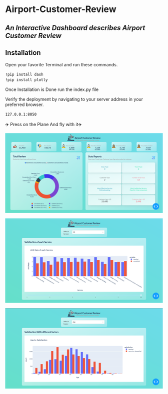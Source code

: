 # Airport-Customer-Review
## _An Interactive Dashboard describes Airport Customer Review_

## Installation
Open your favorite Terminal and run these commands.
```sh
!pip install dash
!pip install plotly
```
Once Installation is Done run the index.py file

Verify the deployment by navigating to your server address in
your preferred browser.

```sh
127.0.0.1:8050
```
✈️ Press on the Plane And fly with it✈️

![Alt text](ScreenShots/main.png?raw=true "Main Page")

![Alt text](ScreenShots/page-1.png?raw=true "Page 1")

![Alt text](ScreenShots/page-2.png?raw=true "Page 2")
